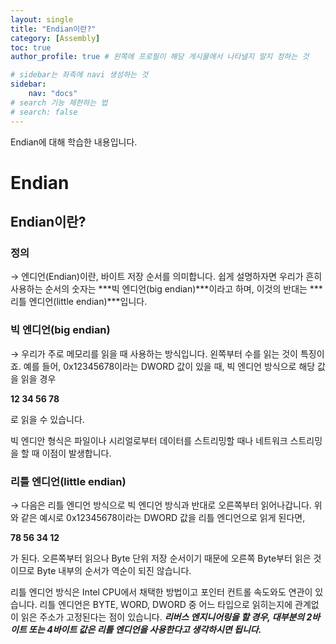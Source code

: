 ```yaml
---
layout: single
title: "Endian이란?"
category: [Assembly]
toc: true
author_profile: true # 왼쪽에 프로필이 해당 게시물에서 나타낼지 말지 정하는 것

# sidebar는 좌측에 navi 생성하는 것
sidebar:
    nav: "docs"
# search 기능 제한하는 법
# search: false
---
```

Endian에 대해 학습한 내용입니다.

# Endian

## Endian이란?

### 정의

→ 엔디언(Endian)이란, 바이트 저장 순서를 의미합니다. 쉽게 설명하자면 우리가 흔히 사용하는 순서의 숫자는 ***빅 엔디언(big endian)***이라고 하며, 이것의 반대는 ***리틀 엔디언(little endian)***입니다. 

### 빅 엔디언(big endian)

→ 우리가 주로 메모리를 읽을 때 사용하는 방식입니다. 왼쪽부터 수를 읽는 것이 특징이죠. 예를 들어, 0x12345678이라는 DWORD 값이 있을 때, 빅 엔디언 방식으로 해당 값을 읽을 경우 

**12 34 56 78** 

로 읽을 수 있습니다.

빅 엔디안 형식은 파일이나 시리얼로부터 데이터를 스트리밍할 때나 네트워크 스트리밍을 할 때 이점이 발생합니다.

### 리틀 엔디언(little endian)

→ 다음은 리틀 엔디언 방식으로 빅 엔디언 방식과 반대로 오른쪽부터 읽어나갑니다. 위와 같은 예시로 0x12345678이라는 DWORD 값을 리틀 엔디언으로 읽게 된다면,

**78 56 34 12**

가 된다. 오른쪽부터 읽으나 Byte 단위 저장 순서이기 때문에 오른쪽 Byte부터 읽은 것이므로 Byte 내부의 순서가 역순이 되진 않습니다.

 리틀 엔디언 방식은 Intel CPU에서 채택한 방법이고 포인터 컨트롤 속도와도 연관이 있습니다. 리틀 엔디언은 BYTE, WORD, DWORD 중 어느 타입으로 읽히는지에 관계없이 읽은 주소가 고정된다는 점이 있습니다. ***리버스 엔지니어링을 할 경우, 대부분의 2바이트 또는 4바이트 값은 리틀 엔디언을 사용한다고 생각하시면 됩니다.***